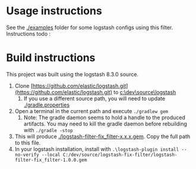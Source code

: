 # Usage instructions
See the [./examples](./examples) folder for some logstash configs using this filter. Instructions todo :


# Build instructions
This project was built using the logstash 8.3.0 source.

1. Clone [https://github.com/elastic/logstash.git](https://github.com/elastic/logstash.git) to [c:\dev\source\logstash](c:\dev\source\logstash)
   1. If you use a different source path, you will need to update [./gradle.properties](./gradle.properties)
2. Open a terminal in the current path and execute  `./gradlew gem`
   1. Note: The gradle daemon seems to hold a handle to the produced artifacts. You may need to kill the gradle daemon before rebuilding with `./gradle -stop`
3. This will produce [./logstash-filter-fix_filter-x.x.x.gem](./logstash-filter-fix_filter-x.x.x.gem). Copy the full path to this file.
4. In your logstash installation, install with `.\logstash-plugin install --no-verify --local C:/dev/source/logstash-fix-filter/logstash-filter-fix_filter-1.0.0.gem`

